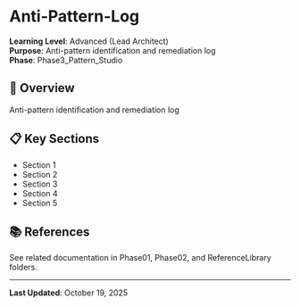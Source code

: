 # Anti-Pattern-Log

**Learning Level**: Advanced (Lead Architect)  
**Purpose**: Anti-pattern identification and remediation log  
**Phase**: Phase3_Pattern_Studio

## 🎯 Overview

Anti-pattern identification and remediation log

## 📋 Key Sections

- Section 1
- Section 2
- Section 3
- Section 4
- Section 5

## 📚 References

See related documentation in Phase01, Phase02, and ReferenceLibrary folders.

---

**Last Updated**: October 19, 2025
